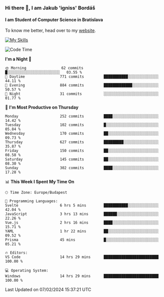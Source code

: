 ### Hi there 👋, I am Jakub 'igniss' Bordáš

#### I am Student of Computer Science in Bratislava
To know me better, head over to my [website](https://bordas.sk).

[![My Skills](https://skillicons.dev/icons?i=js,html,css,figma,svelte,java,kotlin,python,postgresql,typescript,nest,nodejs)](https://bordas.sk)


<!--START_SECTION:waka-->
![Code Time](http://img.shields.io/badge/Code%20Time-1%2C399%20hrs%2030%20mins-blue)

**I'm a Night 🦉** 

```text
🌞 Morning                62 commits          █░░░░░░░░░░░░░░░░░░░░░░░░   03.55 % 
🌆 Daytime                771 commits         ███████████░░░░░░░░░░░░░░   44.11 % 
🌃 Evening                884 commits         █████████████░░░░░░░░░░░░   50.57 % 
🌙 Night                  31 commits          ░░░░░░░░░░░░░░░░░░░░░░░░░   01.77 % 
```
📅 **I'm Most Productive on Thursday** 

```text
Monday                   252 commits         ████░░░░░░░░░░░░░░░░░░░░░   14.42 % 
Tuesday                  102 commits         █░░░░░░░░░░░░░░░░░░░░░░░░   05.84 % 
Wednesday                170 commits         ██░░░░░░░░░░░░░░░░░░░░░░░   09.73 % 
Thursday                 627 commits         █████████░░░░░░░░░░░░░░░░   35.87 % 
Friday                   150 commits         ██░░░░░░░░░░░░░░░░░░░░░░░   08.58 % 
Saturday                 145 commits         ██░░░░░░░░░░░░░░░░░░░░░░░   08.30 % 
Sunday                   302 commits         ████░░░░░░░░░░░░░░░░░░░░░   17.28 % 
```


📊 **This Week I Spent My Time On** 

```text
🕑︎ Time Zone: Europe/Budapest

💬 Programming Languages: 
Svelte                   6 hrs 5 mins        ███████████░░░░░░░░░░░░░░   42.04 % 
JavaScript               3 hrs 13 mins       ██████░░░░░░░░░░░░░░░░░░░   22.26 % 
Vue.js                   2 hrs 16 mins       ████░░░░░░░░░░░░░░░░░░░░░   15.71 % 
YAML                     1 hr 22 mins        ██░░░░░░░░░░░░░░░░░░░░░░░   09.52 % 
Prisma                   45 mins             █░░░░░░░░░░░░░░░░░░░░░░░░   05.21 % 

🔥 Editors: 
VS Code                  14 hrs 29 mins      █████████████████████████   100.00 % 

💻 Operating System: 
Windows                  14 hrs 29 mins      █████████████████████████   100.00 % 
```


 Last Updated on 07/02/2024 15:37:21 UTC
<!--END_SECTION:waka-->
